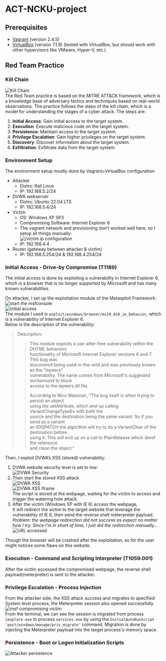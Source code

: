 # ACT-NCKU-project

## Prerequisites

- [Vagrant](https://www.vagrantup.com/downloads) (version 2.4.5)
- [VirtualBox](https://www.virtualbox.org/wiki/Downloads) (version 7.1.8) (tested with VirtualBox, but should work with other hypervisors like VMware, Hyper-V, etc.)

## Red Team Practice

### Kill Chain

![Kill Chain](img/kill_chain.png)  
The Red Team practice is based on the MITRE ATT&CK framework, which is a knowledge base of adversary tactics and techniques based on real-world observations.
The practice follows the steps of the kill chain, which is a model for understanding the stages of a cyber attack. The steps are:

1. **Initial Access**: Gain initial access to the target system.
2. **Execution**: Execute malicious code on the target system.
3. **Persistence**: Maintain access to the target system.
4. **Privilege Escalation**: Gain higher privileges on the target system.
5. **Discovery**: Discover information about the target system.
6. **Exfiltration**: Exfiltrate data from the target system.

### Environment Setup

The environment setup mostly done by Vagrant+VirtualBox configuration:

- Attacker
  - Distro: Kali Linux
  - IP: 192.168.5.2/24
- DVWA webserver
  - Distro: Ubuntu 22.04 LTS
  - IP: 192.168.5.4/24
- Victim
  - OS: Windows XP SP3
  - Compromising Software: Internet Explorer 6
  - The vagrant network and provisioning don’t worked well here, so I setup all things manually:  
    ![/victim ip configuration](img/victim_ip_config.png)
  - IP: 192.168.4.4
- Router (gateway between attacker & victim)
  - IP: 192.168.5.254/24 & 192.168.4.254/24

### Initial Access - Drive-by Compromise (T1189)

The initial access is done by exploiting a vulnerability in Internet Explorer 6, which is a browser that is no longer supported by Microsoft and has many known vulnerabilities.

On attacker, I set up the exploitation module of the Metasploit Framework:  
![start the msfconsole](img/attacker_msfconsole.png)  
![initial access](img/attacker_initial_access.png)  
The module I used is `exploit/windows/browser/ms10_018_ie_behavior`, which is a vulnerability of Internet Explorer 6.  
Below is the description of the vulnerability:

>Description:  
>> This module exploits a use-after-free vulnerability within the DHTML behaviors  
>> functionality of Microsoft Internet Explorer versions 6 and 7. This bug was  
>> discovered being used in-the-wild and was previously known as the "iepeers"  
>> vulnerability. The name comes from Microsoft's suggested workaround to block  
>> access to the iepeers.dll file.  
>>
>> According to Nico Waisman, "The bug itself is when trying to persist an object  
>> using the setAttribute, which end up calling VariantChangeTypeEx with both the  
>> source and the destination being the same variant. So if you send as a variant  
>> an IDISPATCH the algorithm will try to do a VariantClear of the destination before  
>> using it. This will end up on a call to PlainRelease which deref the reference  
>> and clean the object."  

Then, I exploit DVWA’s XSS (stored) vulnerability:

1. DVWA website security level is set to low:  
   ![DVWA Security](img/dvwa_security_level.png)  
2. Then start the stored XSS attack  
   ![DVWA XSS](img/attacker_stored_xss.png)  
   ![DVWA XSS iframe](img/attacker_iframe.png)  
   The script is stored at the webpage, waiting for the victim to access and trigger the watering hole attack.  
3. After the victim (Windows XP with IE 6) access the webpage,  
   It will redirect the victim to the target website that leverage the vulnerability of IE 6, then send the reverse shell meterpreter payload.  
   *Problem: the webpage redirection did not success as expect no matter how I try. Since I'm in short of time, I just did the redirection manually...*
   ![URL accessed](img/victim_accessing_compromised_page.png)  

Though the browser will be crashed after the exploitation, so for the user might notices some flaws on this website.

### Execution - Command and Scripting Interpreter (T1059.001)

After the victim accessed the compromised webpage, the reverse shell payload(meterpreter) is sent to the attacker.

### Privilege Escalation - Process Injection

From the attacker side, the XSS attack success and migrates to specified System level process, the Meterpreter session also opened successfully.  
![msf compromising victim](img/attacker_compromised_victim.png)  
From the terminal, we can see the session is migrated from process `iexplore.exe` to process `services.exe` by using the `InitialAutoRunScript 'post/windows/manage/priv_migrate'` command. Migration is done by injecting the Meterpreter payload into the target process's memory space.

### Persistence - Boot or Logon Initialization Scripts

![Attacker persistence](img/attacker_persistence.png)